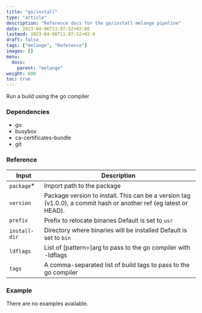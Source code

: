 ```yaml
---
title: "go/install"
type: "article"
description: "Reference docs for the go/install melange pipeline"
date: 2023-04-06T11:07:52+02:00
lastmod: 2023-04-06T11:07:52+02:0
draft: false
tags: ["melange", "Reference"]
images: []
menu:
  docs:
    parent: "melange"
weight: 600
toc: true
---
```



Run a build using the go compiler

### Dependencies
- go
- busybox
- ca-certificates-bundle
- git


### Reference
| Input         | Description                                                                                                       |
|---------------|-------------------------------------------------------------------------------------------------------------------|
| `package`*    | Import path to the package                                                                                        |
| `version`     | Package version to install. This can be a version tag (v1.0.0), a commit hash or another ref (eg latest or HEAD). |
| `prefix`      | Prefix to relocate binaries Default is set to `usr`                                                               |
| `install-dir` | Directory where binaries will be installed Default is set to `bin`                                                |
| `ldflags`     | List of [pattern=]arg to pass to the go compiler with -ldflags                                                    |
| `tags`        | A comma-separated list of build tags to pass to the go compiler                                                   |


### Example
There are no examples available.
